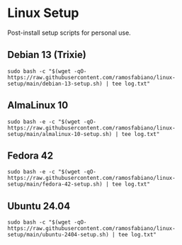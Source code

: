 # Linux Setup

Post-install setup scripts for personal use.


## Debian 13 (Trixie)

`sudo bash -c "$(wget -qO- https://raw.githubusercontent.com/ramosfabiano/linux-setup/main/debian-13-setup.sh) | tee log.txt"`

## AlmaLinux 10

`sudo bash -e -c "$(wget -qO- https://raw.githubusercontent.com/ramosfabiano/linux-setup/main/almalinux-10-setup.sh) | tee log.txt"`

## Fedora 42

`sudo bash -e -c "$(wget -qO- https://raw.githubusercontent.com/ramosfabiano/linux-setup/main/fedora-42-setup.sh) | tee log.txt"`

## Ubuntu 24.04

`sudo bash -c "$(wget -qO- https://raw.githubusercontent.com/ramosfabiano/linux-setup/main/ubuntu-2404-setup.sh) | tee log.txt"`
